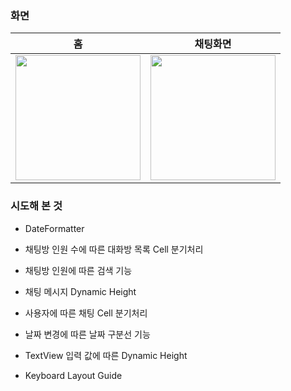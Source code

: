 ### 화면

|   홈   |   채팅화면   |
|  :-------------: |  :-------------: |
| <img width=200 src="https://github.com/user-attachments/assets/b0886376-ad58-4bf1-a151-7a59b3c6e27f"> | <img width=200 src="https://github.com/user-attachments/assets/249f3b55-bed7-40ef-a2df-b176e3fb9df2"> |


### 시도해 본 것
- DateFormatter
- 채팅방 인원 수에 따른 대화방 목록 Cell 분기처리
- 채팅방 인원에 따른 검색 기능

- 채팅 메시지 Dynamic Height
- 사용자에 따른 채팅 Cell 분기처리
- 날짜 변경에 따른 날짜 구분선 기능
- TextView 입력 값에 따른 Dynamic Height
- Keyboard Layout Guide
